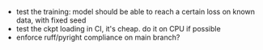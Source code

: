 - test the training: model should be able to reach a certain loss on known data, with fixed seed
- test the ckpt loading in CI, it's cheap. do it on CPU if possible
- enforce ruff/pyright compliance on main branch?
